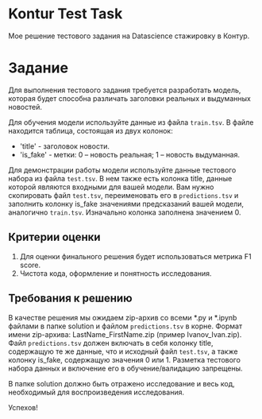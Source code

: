 # Kontur Test Task

Мое решение тестового задания на Datascience стажировку в Контур.

# Задание

Для выполнения тестового задания требуется разработать модель, которая будет способна различать заголовки реальных и выдуманных новостей.

Для обучения модели используйте данные из файла `train.tsv`. В файле находится таблица, состоящая из двух колонок:

- 'title' - заголовок новости.
- 'is_fake' - метки: 0 – новость реальная; 1 – новость выдуманная.

Для демонстрации работы модели используйте данные тестового набора из файла `test.tsv`. В нем также есть колонка title, данные которой являются входными для вашей модели. Вам нужно скопировать файл `test.tsv`, переименовать его в `predictions.tsv` и заполнить колонку is_fake значениями предсказаний вашей модели, аналогично `train.tsv`. Изначально колонка заполнена значением 0.

## Критерии оценки
1. Для оценки финального решения будет использоваться метрика F1 score.
2. Чистота кода, оформление и понятность исследования.

## Требования к решению
В качестве решения мы ожидаем zip-архив со всеми *.py и *.ipynb файлами в папке solution и файлом `predictions.tsv` в корне. Формат имени zip-архива: LastName_FirstName.zip (пример Ivanov_Ivan.zip).
Файл `predictions.tsv` должен включать в себя колонку title, содержащую те же данные, что и исходный файл `test.tsv`, а также колонку is_fake, содержащую значения 0 или 1.
Разметка тестового набора данных и включение его в обучение/валидацию запрещены.

В папке solution должно быть отражено исследование и весь код, необходимый для воспроизведения исследования.

Успехов!
